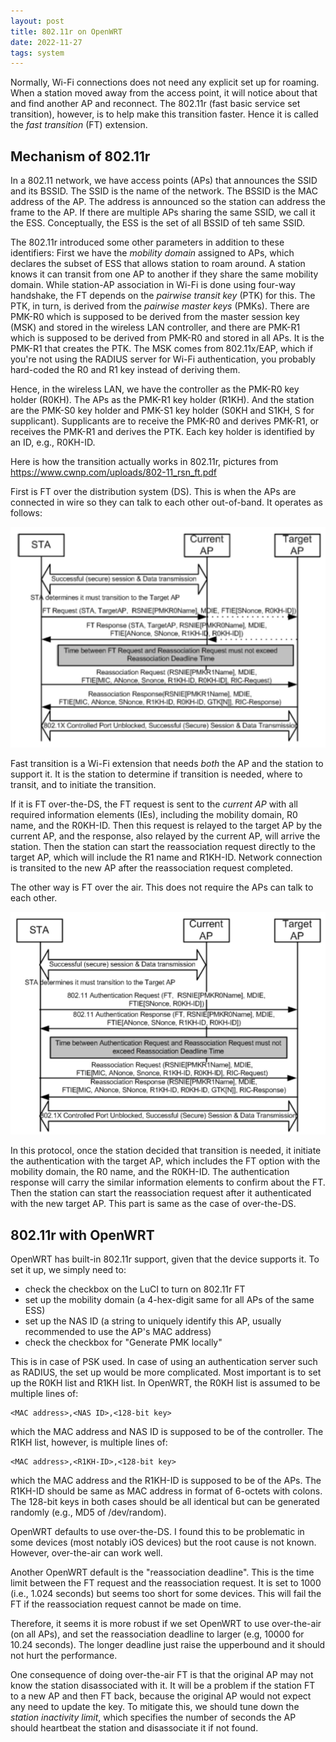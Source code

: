 ```yaml
---
layout: post
title: 802.11r on OpenWRT
date: 2022-11-27
tags: system
---
```


Normally, Wi-Fi connections does not need any explicit set up for roaming. When
a station moved away from the access point, it will notice about that and find
another AP and reconnect. The 802.11r (fast basic service set transition),
however, is to help make this transition faster. Hence it is called the *fast
transition* (FT) extension.

## Mechanism of 802.11r

In a 802.11 network, we have access points (APs) that announces the SSID and
its BSSID. The SSID is the name of the network. The BSSID is the MAC address of
the AP. The address is announced so the station can address the frame to the AP.
If there are multiple APs sharing the same SSID, we call it the ESS.
Conceptually, the ESS is the set of all BSSID of teh same SSID.

The 802.11r introduced some other parameters in addition to these identifiers:
First we have the *mobility domain* assigned to APs, which declares the subset
of ESS that allows station to roam around. A station knows it can transit from
one AP to another if they share the same mobility domain. While station-AP
association in Wi-Fi is done using four-way handshake, the FT depends on the
*pairwise transit key* (PTK) for this. The PTK, in turn, is derived from the
*pairwise master keys* (PMKs). There are PMK-R0 which is supposed to be derived
from the master session key (MSK) and stored in the wireless LAN controller,
and there are PMK-R1 which is supposed to be derived from PMK-R0 and stored in
all APs. It is the PMK-R1 that creates the PTK. The MSK comes from 802.11x/EAP,
which if you're not using the RADIUS server for Wi-Fi authentication, you
probably hard-coded the R0 and R1 key instead of deriving them.

Hence, in the wireless LAN, we have the controller as the PMK-R0 key holder
(R0KH). The APs as the PMK-R1 key holder (R1KH). And the station are the PMK-S0
key holder and PMK-S1 key holder (S0KH and S1KH, S for supplicant). Supplicants
are to receive the PMK-R0 and derives PMK-R1, or receives the PMK-R1 and
derives the PTK. Each key holder is identified by an ID, e.g., R0KH-ID.

Here is how the transition actually works in 802.11r, pictures from https://www.cwnp.com/uploads/802-11_rsn_ft.pdf

First is FT over the distribution system (DS). This is when the APs are
connected in wire so they can talk to each other out-of-band. It operates as
follows:

![](/img/80211r-over-the-ds.png)

Fast transition is a Wi-Fi extension that needs *both* the AP and the station to
support it. It is the station to determine if transition is needed, where to
transit, and to initiate the transition.

If it is FT over-the-DS, the FT request is sent to the *current AP* with all
required information elements (IEs), including the mobility domain, R0 name,
and the R0KH-ID. Then this request is relayed to the target AP by the current
AP, and the response, also relayed by the current AP, will arrive the station.
Then the station can start the reassociation request directly to the target AP,
which will include the R1 name and R1KH-ID. Network connection is transited to
the new AP after the reassociation request completed.

The other way is FT over the air. This does not require the APs can talk to
each other.

![](/img/80211r-over-the-air.png)

In this protocol, once the station decided that transition is needed, it
initiate the authentication with the target AP, which includes the FT option
with the mobility domain, the R0 name, and the R0KH-ID. The authentication
response will carry the similar information elements to confirm about the FT.
Then the station can start the reassociation request after it authenticated with
the new target AP. This part is same as the case of over-the-DS.

## 802.11r with OpenWRT

OpenWRT has built-in 802.11r support, given that the device supports it. To set
it up, we simply need to:

- check the checkbox on the LuCI to turn on 802.11r FT
- set up the mobility domain (a 4-hex-digit same for all APs of the same ESS)
- set up the NAS ID (a string to uniquely identify this AP, usually recommended to use the AP's MAC address)
- check the checkbox for "Generate PMK locally"

This is in case of PSK used. In case of using an authentication server such as
RADIUS, the set up would be more complicated. Most important is to set up the
R0KH list and R1KH list. In OpenWRT, the R0KH list is assumed to be multiple
lines of:

    <MAC address>,<NAS ID>,<128-bit key>

which the MAC address and NAS ID is supposed to be of the controller. The R1KH
list, however, is multiple lines of:

    <MAC address>,<R1KH-ID>,<128-bit key>

which the MAC address and the R1KH-ID is supposed to be of the APs. The R1KH-ID
should be same as MAC address in format of 6-octets with colons. The 128-bit
keys in both cases should be all identical but can be generated randomly (e.g.,
MD5 of /dev/random).

OpenWRT defaults to use over-the-DS. I found this to be problematic in some
devices (most notably iOS devices) but the root cause is not known. However,
over-the-air can work well.

Another OpenWRT default is the "reassociation deadline". This is the time limit
between the FT request and the reassociation request. It is set to 1000 (i.e.,
1.024 seconds) but seems too short for some devices. This will fail the FT if
the reassociation request cannot be made on time.

Therefore, it seems it is more robust if we set OpenWRT to use over-the-air (on
all APs), and set the reassociation deadline to larger (e.g, 10000 for 10.24
seconds). The longer deadline just raise the upperbound and it should not hurt
the performance.

One consequence of doing over-the-air FT is that the original AP may not know
the station disassociated with it. It will be a problem if the station FT to a
new AP and then FT back, because the original AP would not expect any need to
update the key. To mitigate this, we should tune down the *station inactivity
limit*, which specifies the number of seconds the AP should heartbeat the
station and disassociate it if not found.
